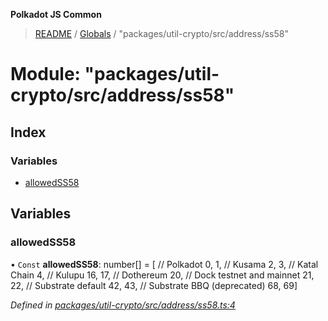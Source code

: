 **Polkadot JS Common**

> [README](../README.md) / [Globals](../globals.md) / "packages/util-crypto/src/address/ss58"

# Module: "packages/util-crypto/src/address/ss58"

## Index

### Variables

* [allowedSS58](_packages_util_crypto_src_address_ss58_.md#allowedss58)

## Variables

### allowedSS58

• `Const` **allowedSS58**: number[] = [ // Polkadot 0, 1, // Kusama 2, 3, // Katal Chain 4, // Kulupu 16, 17, // Dothereum 20, // Dock testnet and mainnet 21, 22, // Substrate default 42, 43, // Substrate BBQ (deprecated) 68, 69]

*Defined in [packages/util-crypto/src/address/ss58.ts:4](https://github.com/polkadot-js/common/blob/30198d1a/packages/util-crypto/src/address/ss58.ts#L4)*
